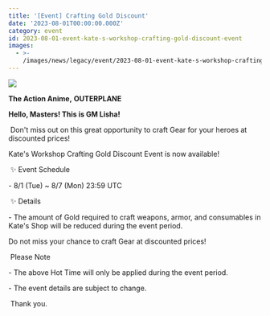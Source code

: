 ```yaml
---
title: '[Event] Crafting Gold Discount'
date: '2023-08-01T00:00:00.000Z'
category: event
id: 2023-08-01-event-kate-s-workshop-crafting-gold-discount-event
images:
  - >-
    /images/news/legacy/event/2023-08-01-event-kate-s-workshop-crafting-gold-discount-event/24436b51d1204e7eb0fa48fd62a5c30f.webp
---
```


![](/images/news/legacy/event/2023-08-01-event-kate-s-workshop-crafting-gold-discount-event/24436b51d1204e7eb0fa48fd62a5c30f.webp)

**The Action Anime,** **OUTERPLANE**

**Hello, Masters! This is GM Lisha!**

  
 Don't miss out on this great opportunity to craft Gear for your heroes at discounted prices!

Kate's Workshop Crafting Gold Discount Event is now available!

  
 ✨ Event Schedule

\- 8/1 (Tue) ~ 8/7 (Mon) 23:59 UTC

  
 ✨ Details

\- The amount of Gold required to craft weapons, armor, and consumables in Kate's Shop will be reduced during the event period.

Do not miss your chance to craft Gear at discounted prices!

  
 Please Note

\- The above Hot Time will only be applied during the event period.

\- The event details are subject to change.

  
 Thank you.

